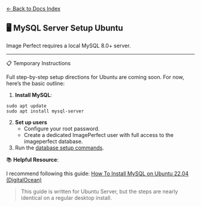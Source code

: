 [← Back to Docs Index](README.md)

<a id="mysql-server-setup-linux"></a>
## 🖥️ MySQL Server Setup Ubuntu

Image Perfect requires a local MySQL 8.0+ server.

---

📋 Temporary Instructions

Full step-by-step setup directions for Ubuntu are coming soon.
For now, here’s the basic outline:

1. **Install MySQL**:
```
sudo apt update
sudo apt install mysql-server

```
2. **Set up users**
	- Configure your root password.
	- Create a dedicated ImagePerfect user with full access to the imageperfect database.
3. Run the [database setup commands](CREATE_DATABASE_COMMANDS.md).

📚 **Helpful Resource**:


I recommend following this guide:
[How To Install MySQL on Ubuntu 22.04 (DigitalOcean)](https://www.digitalocean.com/community/tutorials/how-to-install-mysql-on-ubuntu-22-04)

> This guide is written for Ubuntu Server, but the steps are nearly identical on a regular desktop install.